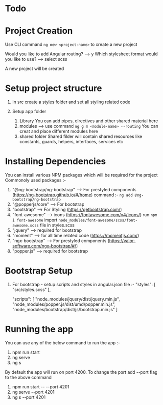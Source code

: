 # Todo

# Project Creation

Use CLI command `ng new <project-name>` to create a new project

Would you like to add Angular routing? --> y
Which stylesheet format would you like to use? --> select scss

A new project will be created

# Setup project structure

1. In src create a styles folder and set all styling related code

2. Setup app folder
   1. Library
      You can add pipes, directives and other shared material here
   2. modules --> use command `ng g m <module-name> --routing`
      You can creat and place different modules here
   3. shared folder
      Shared filder will contain shared resources like constants, guards, helpers, interfaces, services etc

# Installing Dependencies

You can install various NPM packages which will be required for the project
Commonoly used packages :-

1. "@ng-bootstrap/ng-bootstrap" --> For prestyled components (https://ng-bootstrap.github.io/#/home)
   command :- `ng add @ng-bootstrap/ng-bootstrap`
2. "@popperjs/core" --> For bootstrap
3. "bootstrap" --> For Styling (https://getbootstrap.com/)
4. "font-awesome" --> icons (https://fontawesome.com/v4/icons/)
   run `npm i font-awesome`
   import `node_modules/font-awesome/scss/font-awesome.scss` file in styles.scss
5. "jquery" --> required for bootstrap
6. "moment" --> for all time related code (https://momentjs.com/)
7. "ngx-bootstrap" --> For prestyled components (https://valor-software.com/ngx-bootstrap/#/)
8. "popper.js" --> required for bootstrap

# Bootstrap Setup

1.  For bootstrap - setup scripts and styles in angular.json file :-
    "styles": [
    "src/styles.scss"
    ],

    "scripts": [
    "node_modules/jquery/dist/jquery.min.js",
    "node_modules/popper.js/dist/umd/popper.min.js",
    "node_modules/bootstrap/dist/js/bootstrap.min.js"
    ]

# Running the app

You can use any of the below command to run the app :-

1. npm run start
2. ng serve
3. ng s

By default the app will run on port 4200.
To change the port add --port flag to the above command

1. npm run start -- --port 4201
2. ng serve --port 4201
3. ng s --port 4201
